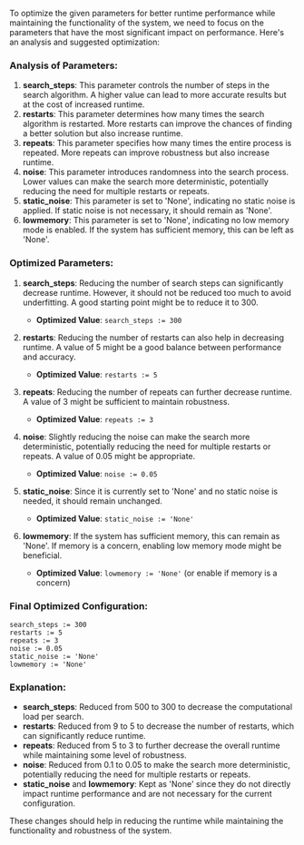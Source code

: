 To optimize the given parameters for better runtime performance while maintaining the functionality of the system, we need to focus on the parameters that have the most significant impact on performance. Here's an analysis and suggested optimization:

### Analysis of Parameters:
1. **search_steps**: This parameter controls the number of steps in the search algorithm. A higher value can lead to more accurate results but at the cost of increased runtime.
2. **restarts**: This parameter determines how many times the search algorithm is restarted. More restarts can improve the chances of finding a better solution but also increase runtime.
3. **repeats**: This parameter specifies how many times the entire process is repeated. More repeats can improve robustness but also increase runtime.
4. **noise**: This parameter introduces randomness into the search process. Lower values can make the search more deterministic, potentially reducing the need for multiple restarts or repeats.
5. **static_noise**: This parameter is set to 'None', indicating no static noise is applied. If static noise is not necessary, it should remain as 'None'.
6. **lowmemory**: This parameter is set to 'None', indicating no low memory mode is enabled. If the system has sufficient memory, this can be left as 'None'.

### Optimized Parameters:
1. **search_steps**: Reducing the number of search steps can significantly decrease runtime. However, it should not be reduced too much to avoid underfitting. A good starting point might be to reduce it to 300.
   - **Optimized Value**: `search_steps := 300`

2. **restarts**: Reducing the number of restarts can also help in decreasing runtime. A value of 5 might be a good balance between performance and accuracy.
   - **Optimized Value**: `restarts := 5`

3. **repeats**: Reducing the number of repeats can further decrease runtime. A value of 3 might be sufficient to maintain robustness.
   - **Optimized Value**: `repeats := 3`

4. **noise**: Slightly reducing the noise can make the search more deterministic, potentially reducing the need for multiple restarts or repeats. A value of 0.05 might be appropriate.
   - **Optimized Value**: `noise := 0.05`

5. **static_noise**: Since it is currently set to 'None' and no static noise is needed, it should remain unchanged.
   - **Optimized Value**: `static_noise := 'None'`

6. **lowmemory**: If the system has sufficient memory, this can remain as 'None'. If memory is a concern, enabling low memory mode might be beneficial.
   - **Optimized Value**: `lowmemory := 'None'` (or enable if memory is a concern)

### Final Optimized Configuration:
```plaintext
search_steps := 300
restarts := 5
repeats := 3
noise := 0.05
static_noise := 'None'
lowmemory := 'None'
```

### Explanation:
- **search_steps**: Reduced from 500 to 300 to decrease the computational load per search.
- **restarts**: Reduced from 9 to 5 to decrease the number of restarts, which can significantly reduce runtime.
- **repeats**: Reduced from 5 to 3 to further decrease the overall runtime while maintaining some level of robustness.
- **noise**: Reduced from 0.1 to 0.05 to make the search more deterministic, potentially reducing the need for multiple restarts or repeats.
- **static_noise** and **lowmemory**: Kept as 'None' since they do not directly impact runtime performance and are not necessary for the current configuration.

These changes should help in reducing the runtime while maintaining the functionality and robustness of the system.